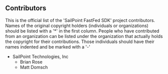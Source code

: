 Contributors
--------------
This is the official list of the 'SailPoint FastFed SDK' project contributors.
Names of the original copyright holders (individuals or organizations)
should be listed with a '*' in the first column. People who have 
contributed from an organization can be listed under the organization
that actually holds the copyright for their contributions. 
Those individuals should have their names indented and be marked with a '-'
 
* SailPoint Technologies, Inc
  - Brian Rose
  - Matt Domsch
